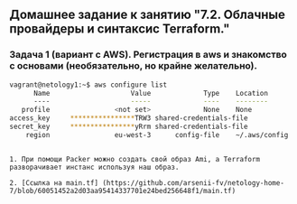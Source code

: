 ## Домашнее задание к занятию "7.2. Облачные провайдеры и синтаксис Terraform."

### Задача 1 (вариант с AWS). Регистрация в aws и знакомство с основами (необязательно, но крайне желательно).
````bash
vagrant@netology1:~$ aws configure list
      Name                    Value             Type    Location
      ----                    -----             ----    --------
   profile                <not set>             None    None
access_key     ****************TRW3 shared-credentials-file
secret_key     ****************yRrm shared-credentials-file
    region                eu-west-3      config-file    ~/.aws/config
````
````

1. При помощи Packer можно создать свой образ Ami, а Terraform разворачивает инстанс используя наш образ.

2. [Ссылка на main.tf] (https://github.com/arsenii-fv/netology-home-7/blob/60051452a2d03aa95414337701e24bed256648f1/main.tf)


